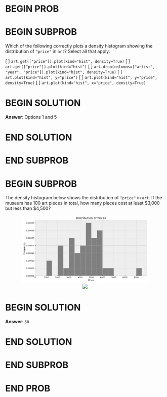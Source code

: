# BEGIN PROB

# BEGIN SUBPROB

Which of the following correctly plots a density histogram showing the
distribution of `"price"` in `art`? Select all that apply.

[ ] `art.get(["price"]).plot(kind="hist", density=True)`
[ ] `art.get(["price"]).plot(kind="hist")`
[ ] `art.drop(columns=["artist", "year", "price"]).plot(kind="hist", density=True)`
[ ] `art.plot(kind="hist", y="price")`
[ ] `art.plot(kind="hist", y="price", density=True)`
[ ] `art.plot(kind="hist", x="price", density=True)`

# BEGIN SOLUTION

**Answer**: Options 1 and 5

# END SOLUTION

# END SUBPROB

# BEGIN SUBPROB

The density histogram below shows the distribution of `"price"` in
`art`. If the museum has 100 art pieces in total, how many pieces cost
at least \$3,000 but less than \$4,500?

<center><img src="https://raw.githubusercontent.com/dsc-courses/practice.dsc10.com/master/assets/images/sp24-quizzes/prices.png" width=400></center>
<center><img src="../../assets/images/sp24-quizzes/prices.png" width=400></center>

# BEGIN SOLUTION

**Answer**: `30`

# END SOLUTION

# END SUBPROB

# END PROB
